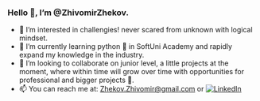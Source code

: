  ### Hello 👋, I’m @ZhivomirZhekov.
- 👀 I’m interested in challengies! never scared from unknown with logical mindset. 
- 🌱 I’m currently learning python 🐍 in SoftUni Academy and rapidly expand my knowledge in the industry.
- 🙂 I’m looking to collaborate on junior level, a little projects at the moment, where within time will grow over time with opportunities for professional and bigger projects 💪. 
- 📫 You can reach me at: Zhekov.Zhivomir@gmail.com or [![LinkedIn](https://img.shields.io/badge/-LinkedIn-0e76a8?style=flat-square&logo=Linkedin&logoColor=white)](https://www.linkedin.com/in/zhivomir-zhekov-3a154524a/)

